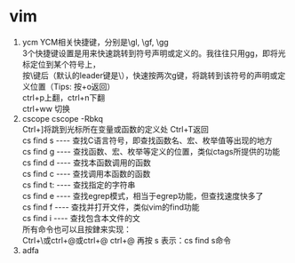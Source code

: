 # vim
1. ycm 
    YCM相关快捷键，分别是\gl, \gf, \gg  
    3个快捷键设置是用来快速跳转到符号声明或定义的。我往往只用gg，即将光标定位到某个符号上，  
    按\键后（默认的leader键是\），快速按两次g键，将跳转到该符号的声明或定义位置（Tips: 按<ctrl>+o返回）  
    ctrl+p上翻，ctrl+n下翻  
    ctrl+ww 切换  
2. cscope
    cscope -Rbkq  
    Ctrl+]将跳到光标所在变量或函数的定义处 Ctrl+T返回   
    cs find s ---- 查找C语言符号，即查找函数名、宏、枚举值等出现的地方  
    cs find g ---- 查找函数、宏、枚举等定义的位置，类似ctags所提供的功能  
    cs find d ---- 查找本函数调用的函数  
    cs find c ---- 查找调用本函数的函数  
    cs find t: ---- 查找指定的字符串  
    cs find e ---- 查找egrep模式，相当于egrep功能，但查找速度快多了  
    cs find f ---- 查找并打开文件，类似vim的find功能  
    cs find i ---- 查找包含本文件的文   
    所有命令也可以且按銉来实现：   
      Ctrl+\或ctrl+@或ctrl+@ ctrl+@ 再按 s 表示：cs find s命令  
3. adfa  



